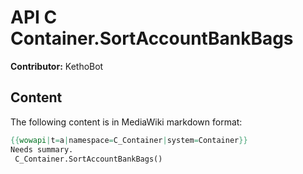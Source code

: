 # API C Container.SortAccountBankBags

**Contributor:** KethoBot

## Content

The following content is in MediaWiki markdown format:

```mediawiki
{{wowapi|t=a|namespace=C_Container|system=Container}}
Needs summary.
 C_Container.SortAccountBankBags()
```